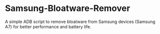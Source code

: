 # Samsung-Bloatware-Remover
A simple ADB script to remove bloatware from Samsung devices (Samsung A7) for better performance and battery life.
